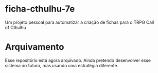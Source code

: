# ficha-cthulhu-7e
Um projeto pessoal para automatizar a criação de fichas para o TRPG Call of Cthulhu

# Arquivamento
Esse repositório está agora arquivado. Ainda pretendo desenvolver esse sistema no futuro, mas usando uma estratégia diferente.
